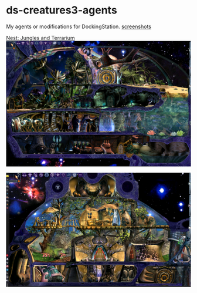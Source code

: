 # ds-creatures3-agents
My agents or modifications for DockingStation. [screenshots](https://github.com/scorpioza/ds-creatures3-agents/tree/master/_screenshots)

[Nest: Jungles and Terrarium](https://github.com/scorpioza/ds-creatures3-agents/tree/master/Nest)
![Nest Jungles](https://raw.githubusercontent.com/scorpioza/ds-creatures3-agents/master/_screenshots/nestJungles.png)

![Nest Terrarium](https://raw.githubusercontent.com/scorpioza/ds-creatures3-agents/master/_screenshots/nestTerrarium.png)
